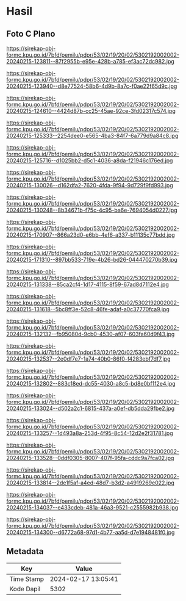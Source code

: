 # Hasil

## Foto C Plano

https://sirekap-obj-formc.kpu.go.id/7bfd/pemilu/pdpr/53/02/19/20/02/5302192002002-20240215-123811--87f2955b-e95e-428b-a785-ef3ac72dc982.jpg

https://sirekap-obj-formc.kpu.go.id/7bfd/pemilu/pdpr/53/02/19/20/02/5302192002002-20240215-123940--d8e77524-58b6-4d9b-8a7c-f0ae22f65d9c.jpg

https://sirekap-obj-formc.kpu.go.id/7bfd/pemilu/pdpr/53/02/19/20/02/5302192002002-20240215-124610--4424d87b-cc25-45ae-92ce-3fd02317c574.jpg

https://sirekap-obj-formc.kpu.go.id/7bfd/pemilu/pdpr/53/02/19/20/02/5302192002002-20240215-125333--2254dee0-e565-4ba3-84f7-6a779d9a84c8.jpg

https://sirekap-obj-formc.kpu.go.id/7bfd/pemilu/pdpr/53/02/19/20/02/5302192002002-20240215-125716--d1025bb2-d5c1-4036-a8da-f21946c176ed.jpg

https://sirekap-obj-formc.kpu.go.id/7bfd/pemilu/pdpr/53/02/19/20/02/5302192002002-20240215-130026--d162dfa2-7620-4fda-9f94-9d729f9fd993.jpg

https://sirekap-obj-formc.kpu.go.id/7bfd/pemilu/pdpr/53/02/19/20/02/5302192002002-20240215-130248--8b34671b-f75c-4c95-ba6e-7694054d0227.jpg

https://sirekap-obj-formc.kpu.go.id/7bfd/pemilu/pdpr/53/02/19/20/02/5302192002002-20240215-170907--866a23d0-e6bb-4ef6-a337-b11135c77bdd.jpg

https://sirekap-obj-formc.kpu.go.id/7bfd/pemilu/pdpr/53/02/19/20/02/5302192002002-20240215-171310--897bb533-719e-4b26-bd26-044470270b39.jpg

https://sirekap-obj-formc.kpu.go.id/7bfd/pemilu/pdpr/53/02/19/20/02/5302192002002-20240215-131338--85ca2cf4-1d17-4115-8f59-67ad8d7112e4.jpg

https://sirekap-obj-formc.kpu.go.id/7bfd/pemilu/pdpr/53/02/19/20/02/5302192002002-20240215-131618--5bc8ff3e-52c8-46fe-adaf-a0c37770fca9.jpg

https://sirekap-obj-formc.kpu.go.id/7bfd/pemilu/pdpr/53/02/19/20/02/5302192002002-20240215-132132--fb95080d-9cb0-4530-af07-603fa60d9f43.jpg

https://sirekap-obj-formc.kpu.go.id/7bfd/pemilu/pdpr/53/02/19/20/02/5302192002002-20240215-132537--2e0df7e7-1a74-40b0-86f0-f4283ebf7df7.jpg

https://sirekap-obj-formc.kpu.go.id/7bfd/pemilu/pdpr/53/02/19/20/02/5302192002002-20240215-132802--883c18ed-dc55-4030-a8c5-bd8e0bf1f2e4.jpg

https://sirekap-obj-formc.kpu.go.id/7bfd/pemilu/pdpr/53/02/19/20/02/5302192002002-20240215-133024--d502a2c1-6815-437a-a0ef-db5dda29fbe2.jpg

https://sirekap-obj-formc.kpu.go.id/7bfd/pemilu/pdpr/53/02/19/20/02/5302192002002-20240215-133257--1d493a8a-253d-4f95-8c54-12d2e2f31781.jpg

https://sirekap-obj-formc.kpu.go.id/7bfd/pemilu/pdpr/53/02/19/20/02/5302192002002-20240215-133528--0ddf0305-8007-407f-95fa-cddc9a7fca02.jpg

https://sirekap-obj-formc.kpu.go.id/7bfd/pemilu/pdpr/53/02/19/20/02/5302192002002-20240215-133814--2de1f5af-a4ed-48d7-b3d2-a4919269e022.jpg

https://sirekap-obj-formc.kpu.go.id/7bfd/pemilu/pdpr/53/02/19/20/02/5302192002002-20240215-134037--e433cdeb-481a-46a3-9521-c2555982b938.jpg

https://sirekap-obj-formc.kpu.go.id/7bfd/pemilu/pdpr/53/02/19/20/02/5302192002002-20240215-134300--d6772a68-97d1-4b77-aa5d-d7e1948481f0.jpg


## Metadata

| Key        | Value               |
| ---------- | ------------------- |
| Time Stamp | 2024-02-17 13:05:41 |
| Kode Dapil | 5302                |



